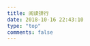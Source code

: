 ```yaml
---
title: 阅读排行
date: 2018-10-16 22:43:10
type: "top"
comments: false
---
```


<div id="top"></div>
<script src="https://cdn1.lncld.net/static/js/av-core-mini-0.6.4.js"></script>
<script>AV.initialize("Q8qpjA3fOO7FEUBqcmcQFptF-gzGzoHsz", "tgUTq5bX3fVmn916EMRe65eJ");</script>
<script type="text/javascript">
	var time=0
	var title=""
	var url=""
	var query = new AV.Query('Counter');
	query.notEqualTo('id',0);
	query.descending('time');
	query.limit(1000);
	query.find().then(function (todo) {
	for (var i=0;i<20;i++){
		var result=todo[i].attributes;
		time=result.time;
		title=result.title;
		url=result.url;
		var content="<p>"+"<font color='#1C1C1C'>"+"【文章热度:"+time+"℃】"+"</font>"+"<a href='"+"https://winddoing.github.io"+url+"'>"+title+"</a>"+"</p>";
		document.getElementById("top").innerHTML+=content
		}
	}, function (error) {
		console.log("error");
	});
</script>
